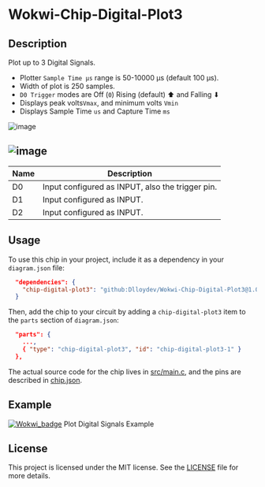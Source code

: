 # Wokwi-Chip-Digital-Plot3

## Description

Plot up to 3 Digital Signals.

- Plotter `Sample Time μs` range is 50-10000 µs (default 100 µs).
-  Width of plot is 250 samples.
- `D0 Trigger` modes are Off (`0`) Rising (default) ⬆ and Falling ⬇
- Displays peak volts`Vmax`, and minimum volts `Vmin`
- Displays  Sample Time `us` and Capture Time `ms`



![image](https://user-images.githubusercontent.com/63488701/224565632-8314d00c-5b6e-4ec7-a552-f219dd703030.png)

## ![image](https://user-images.githubusercontent.com/63488701/224565532-a949f62d-dfe1-478e-97dd-6c274d61cade.png)

| Name | Description                                       |
| ---- | ------------------------------------------------- |
| D0   | Input  configured as INPUT, also the trigger pin. |
| D1   | Input  configured as INPUT.                       |
| D2   | Input  configured as INPUT.                       |

## Usage

To use this chip in your project, include it as a dependency in your `diagram.json` file:

```json
  "dependencies": {
    "chip-digital-plot3": "github:Dlloydev/Wokwi-Chip-Digital-Plot3@1.0.0"
  }
```

Then, add the chip to your circuit by adding a `chip-digital-plot3` item to the `parts` section of `diagram.json`:

```json
  "parts": {
    ...,
    { "type": "chip-digital-plot3", "id": "chip-digital-plot3-1" }
  },
```

The actual source code for the chip lives in [src/main.c](https://github.com/Dlloydev/Wokwi-Chip-Digital-Plot3/blob/main/src/main.c), and the pins are described in [chip.json](https://github.com/Dlloydev/Wokwi-Chip-Digital-Plot3/blob/main/chip.json).

## Example

[![Wokwi_badge](https://user-images.githubusercontent.com/63488701/212449119-a8510897-c860-4545-8c1a-794169547ba1.svg)](https://wokwi.com/projects/359020190499937281) Plot Digital Signals Example

## License

This project is licensed under the MIT license. See the [LICENSE](https://github.com/Dlloydev/Wokwi-Chip-Digital-Plot3/blob/main/LICENSE) file for more details.
